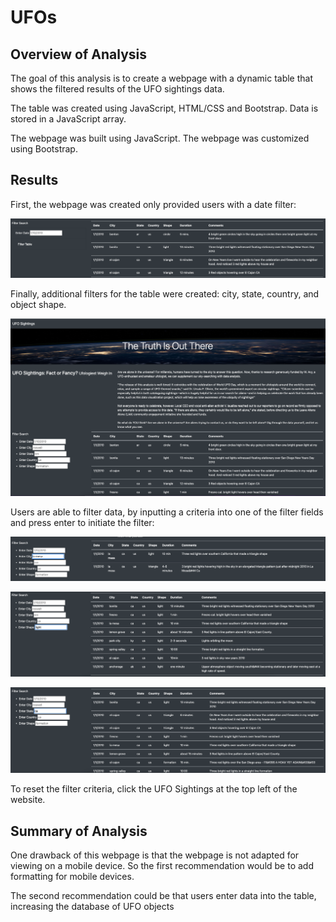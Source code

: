 # UFOs

## Overview of Analysis

The goal of this analysis is to create a webpage with a dynamic table that shows the filtered results of the UFO sightings data. 

The table was created using JavaScript, HTML/CSS and Bootstrap. Data is stored in a JavaScript array. 

The webpage was built using JavaScript. The webpage was customized using Bootstrap.


## Results

First, the  webpage was created only provided users with a date filter:

![Pic 1](https://github.com/Akotovets1/UFOs/blob/main/static/images/old_version.png)


Finally, additional filters for the table were created: city, state, country, and object shape.

![Pic 2](https://github.com/Akotovets1/UFOs/blob/main/static/images/clear_filters.png)

Users are able to filter data, by inputting a criteria into one of the filter fields and press enter to initiate the filter:

![Pic 3](https://github.com/Akotovets1/UFOs/blob/main/static/images/city_filter.png)

![Pic 4](https://github.com/Akotovets1/UFOs/blob/main/static/images/shape_filter.png)

![Pic 5](https://github.com/Akotovets1/UFOs/blob/main/static/images/state_filter.png)

To reset the filter criteria, click the UFO Sightings at the top left of the website.

## Summary of Analysis

One drawback of this webpage is that the webpage is not adapted for viewing on a mobile device. So the first recommendation would be to add formatting for mobile devices.

The second recommendation could be that users enter data into the table, increasing the database of UFO objects

